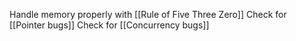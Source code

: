 
Handle memory properly with [[Rule of Five Three Zero]]
Check for [[Pointer bugs]]
Check for [[Concurrency bugs]]


